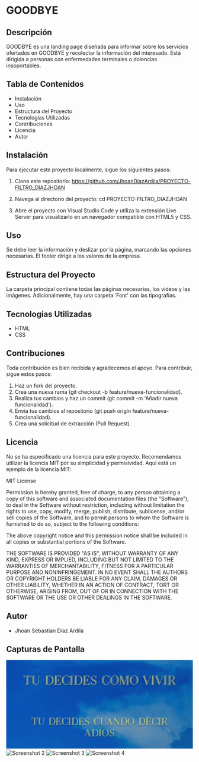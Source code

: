 # GOODBYE

## Descripción

GOODBYE es una landing page diseñada para informar sobre los servicios ofertados en GOODBYE y recolectar la información del interesado. Está dirigida a personas con enfermedades terminales o dolencias insoportables.

## Tabla de Contenidos

- Instalación
- Uso
- Estructura del Proyecto
- Tecnologías Utilizadas
- Contribuciones
- Licencia
- Autor

## Instalación

Para ejecutar este proyecto localmente, sigue los siguientes pasos:

1. Clona este repositorio:
   https://github.com/JhoanDiazArdila/PROYECTO-FILTRO_DIAZJHOAN

2. Navega al directorio del proyecto:
   cd PROYECTO-FILTRO_DIAZJHOAN

3. Abre el proyecto con Visual Studio Code y utiliza la extensión Live Server para visualizarlo en un navegador compatible con HTML5 y CSS.

## Uso

Se debe leer la información y deslizar por la página, marcando las opciones necesarias. El footer dirige a los valores de la empresa.

## Estructura del Proyecto

La carpeta principal contiene todas las páginas necesarias, los videos y las imágenes. Adicionalmente, hay una carpeta 'Font' con las tipografías.

## Tecnologías Utilizadas

- HTML
- CSS

## Contribuciones

Toda contribución es bien recibida y agradecemos el apoyo. Para contribuir, sigue estos pasos:

1. Haz un fork del proyecto.
2. Crea una nueva rama (git checkout -b feature/nueva-funcionalidad).
3. Realiza tus cambios y haz un commit (git commit -m 'Añadir nueva funcionalidad').
4. Envía tus cambios al repositorio (git push origin feature/nueva-funcionalidad).
5. Crea una solicitud de extracción (Pull Request).

## Licencia

No se ha especificado una licencia para este proyecto. Recomendamos utilizar la licencia MIT por su simplicidad y permisividad. Aquí está un ejemplo de la licencia MIT:

MIT License

Permission is hereby granted, free of charge, to any person obtaining a copy
of this software and associated documentation files (the "Software"), to deal
in the Software without restriction, including without limitation the rights
to use, copy, modify, merge, publish, distribute, sublicense, and/or sell
copies of the Software, and to permit persons to whom the Software is
furnished to do so, subject to the following conditions:

The above copyright notice and this permission notice shall be included in all
copies or substantial portions of the Software.

THE SOFTWARE IS PROVIDED "AS IS", WITHOUT WARRANTY OF ANY KIND, EXPRESS OR
IMPLIED, INCLUDING BUT NOT LIMITED TO THE WARRANTIES OF MERCHANTABILITY,
FITNESS FOR A PARTICULAR PURPOSE AND NONINFRINGEMENT. IN NO EVENT SHALL THE
AUTHORS OR COPYRIGHT HOLDERS BE LIABLE FOR ANY CLAIM, DAMAGES OR OTHER
LIABILITY, WHETHER IN AN ACTION OF CONTRACT, TORT OR OTHERWISE, ARISING FROM,
OUT OF OR IN CONNECTION WITH THE SOFTWARE OR THE USE OR OTHER DEALINGS IN THE
SOFTWARE.

## Autor

- Jhoan Sebastian Diaz Ardila

## Capturas de Pantalla

![Screenshot 1](./PROYECTO-FILTRO_DIAZJHOAN/FotosREADME/screenshot1.png)
![Screenshot 2](.PROYECTO-FILTRO_DIAZJHOAN/FotosREADME/screenshot2.png)
![Screenshot 3](.PROYECTO-FILTRO_DIAZJHOAN/FotosREADME/screenshot3.png)
![Screenshot 4](.PROYECTO-FILTRO_DIAZJHOAN/FotosREADME/screenshot4.png)
